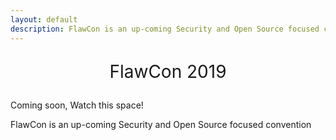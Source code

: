 ```yaml
---
layout: default
description: FlawCon is an up-coming Security and Open Source focused convention. Watch this space!
---
```


<center><p style="font-size: 2em;">FlawCon 2019</p></center>

Coming soon, Watch this space!

FlawCon is an up-coming Security and Open Source focused convention
